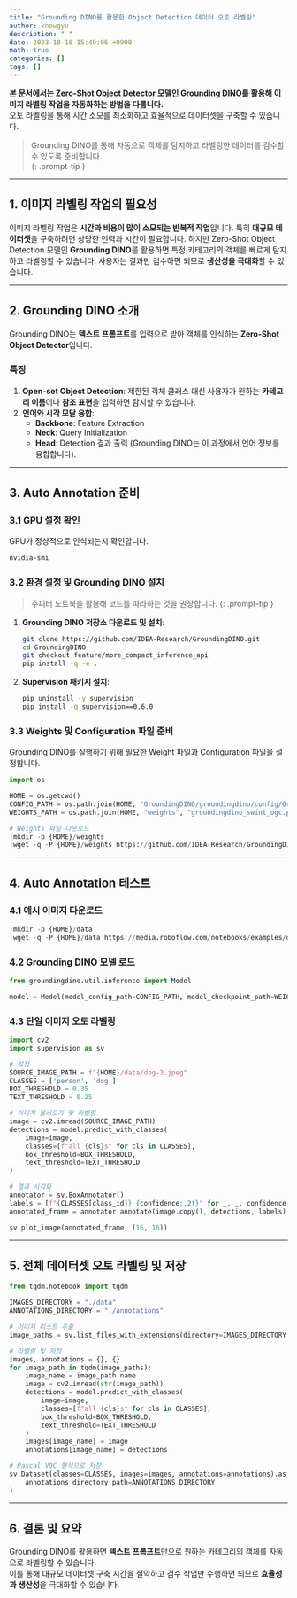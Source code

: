 ```yaml
---
title: "Grounding DINO를 활용한 Object Detection 데이터 오토 라벨링"
author: knowgyu
description: " "
date: 2023-10-18 15:49:06 +0900
math: true
categories: []
tags: []
---
```


**본 문서에서는 Zero-Shot Object Detector 모델인 Grounding DINO를 활용해 이미지 라벨링 작업을 자동화하는 방법을 다룹니다.**   
오토 라벨링을 통해 시간 소모를 최소화하고 효율적으로 데이터셋을 구축할 수 있습니다.

> Grounding DINO를 통해 자동으로 객체를 탐지하고 라벨링한 데이터를 검수할 수 있도록 준비합니다.  
{: .prompt-tip }

---

## 1. 이미지 라벨링 작업의 필요성

이미지 라벨링 작업은 **시간과 비용이 많이 소모되는 반복적 작업**입니다. 특히 **대규모 데이터셋**을 구축하려면 상당한 인력과 시간이 필요합니다. 하지만 Zero-Shot Object Detection 모델인 **Grounding DINO**를 활용하면 특정 카테고리의 객체를 빠르게 탐지하고 라벨링할 수 있습니다. 사용자는 결과만 검수하면 되므로 **생산성을 극대화**할 수 있습니다.

---

## 2. Grounding DINO 소개

Grounding DINO는 **텍스트 프롬프트**를 입력으로 받아 객체를 인식하는 **Zero-Shot Object Detector**입니다. 

### 특징

1. **Open-set Object Detection**: 제한된 객체 클래스 대신 사용자가 원하는 **카테고리 이름**이나 **참조 표현**을 입력하면 탐지할 수 있습니다.
2. **언어와 시각 모달 융합**: 
   - **Backbone**: Feature Extraction
   - **Neck**: Query Initialization
   - **Head**: Detection 결과 출력 (Grounding DINO는 이 과정에서 언어 정보를 융합합니다).

---

## 3. Auto Annotation 준비

### 3.1 GPU 설정 확인

GPU가 정상적으로 인식되는지 확인합니다.

```bash
nvidia-smi
```

### 3.2 환경 설정 및 Grounding DINO 설치

> 주피터 노트북을 활용해 코드를 따라하는 것을 권장합니다.
{: .prompt-tip }

1. **Grounding DINO 저장소 다운로드 및 설치**:
   ```bash
   git clone https://github.com/IDEA-Research/GroundingDINO.git
   cd GroundingDINO
   git checkout feature/more_compact_inference_api
   pip install -q -e .
   ```

2. **Supervision 패키지 설치**:
   ```bash
   pip uninstall -y supervision
   pip install -q supervision==0.6.0
   ```

### 3.3 Weights 및 Configuration 파일 준비

Grounding DINO를 실행하기 위해 필요한 Weight 파일과 Configuration 파일을 설정합니다.

```python
import os

HOME = os.getcwd()
CONFIG_PATH = os.path.join(HOME, "GroundingDINO/groundingdino/config/GroundingDINO_SwinT_OGC.py")
WEIGHTS_PATH = os.path.join(HOME, "weights", "groundingdino_swint_ogc.pth")

# Weights 파일 다운로드
!mkdir -p {HOME}/weights
!wget -q -P {HOME}/weights https://github.com/IDEA-Research/GroundingDINO/releases/download/v0.1.0-alpha/groundingdino_swint_ogc.pth
```

---

## 4. Auto Annotation 테스트

### 4.1 예시 이미지 다운로드

```python
!mkdir -p {HOME}/data
!wget -q -P {HOME}/data https://media.roboflow.com/notebooks/examples/dog-3.jpeg
```

### 4.2 Grounding DINO 모델 로드

```python
from groundingdino.util.inference import Model

model = Model(model_config_path=CONFIG_PATH, model_checkpoint_path=WEIGHTS_PATH)
```

### 4.3 단일 이미지 오토 라벨링

```python
import cv2
import supervision as sv

# 설정
SOURCE_IMAGE_PATH = f"{HOME}/data/dog-3.jpeg"
CLASSES = ['person', 'dog']
BOX_THRESHOLD = 0.35
TEXT_THRESHOLD = 0.25

# 이미지 불러오기 및 라벨링
image = cv2.imread(SOURCE_IMAGE_PATH)
detections = model.predict_with_classes(
    image=image,
    classes=[f"all {cls}s" for cls in CLASSES],
    box_threshold=BOX_THRESHOLD,
    text_threshold=TEXT_THRESHOLD
)

# 결과 시각화
annotator = sv.BoxAnnotator()
labels = [f"{CLASSES[class_id]} {confidence:.2f}" for _, _, confidence, class_id, _ in detections]
annotated_frame = annotator.annotate(image.copy(), detections, labels)

sv.plot_image(annotated_frame, (16, 16))
```

---

## 5. 전체 데이터셋 오토 라벨링 및 저장

```python
from tqdm.notebook import tqdm

IMAGES_DIRECTORY = "./data"
ANNOTATIONS_DIRECTORY = "./annotations"

# 이미지 리스트 추출
image_paths = sv.list_files_with_extensions(directory=IMAGES_DIRECTORY, extensions=['jpg', 'jpeg', 'png'])

# 라벨링 및 저장
images, annotations = {}, {}
for image_path in tqdm(image_paths):
    image_name = image_path.name
    image = cv2.imread(str(image_path))
    detections = model.predict_with_classes(
        image=image,
        classes=[f"all {cls}s" for cls in CLASSES],
        box_threshold=BOX_THRESHOLD,
        text_threshold=TEXT_THRESHOLD
    )
    images[image_name] = image
    annotations[image_name] = detections

# Pascal VOC 형식으로 저장
sv.Dataset(classes=CLASSES, images=images, annotations=annotations).as_pascal_voc(
    annotations_directory_path=ANNOTATIONS_DIRECTORY
)
```

---

## 6. 결론 및 요약

Grounding DINO를 활용하면 **텍스트 프롬프트**만으로 원하는 카테고리의 객체를 자동으로 라벨링할 수 있습니다.  
이를 통해 대규모 데이터셋 구축 시간을 절약하고 검수 작업만 수행하면 되므로 **효율성과 생산성**을 극대화할 수 있습니다.
